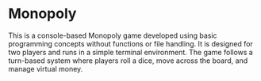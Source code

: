 # Monopoly
This is a console-based Monopoly game developed using basic programming concepts without functions or file handling. It is designed for two players and runs in a simple terminal environment. The game follows a turn-based system where players roll a dice, move across the board, and manage virtual money.  
